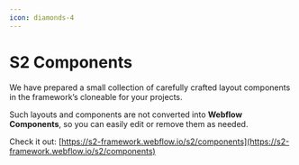 ```yaml
---
icon: diamonds-4
---
```


# S2 Components

We have prepared a small collection of carefully crafted layout components in the framework’s cloneable for your projects.

Such layouts and components are not converted into **Webflow Components**, so you can easily edit or remove them as needed.

Check it out: [https://s2-framework.webflow.io/s2/components](https://s2-framework.webflow.io/s2/components)



